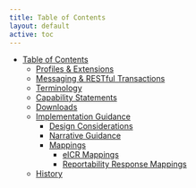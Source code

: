 ```yaml
---
title: Table of Contents
layout: default
active: toc
---
```


* <a href="toc.html">Table of Contents</a>
    * <a href="Profiles_&_Extensions.html">Profiles & Extensions</a>
    * <a href="Messaging_&_RESTful_Transactions.html">Messaging & RESTful Transactions</a>
    * <a href="Terminology.html">Terminology</a>
    * <a href="Capability_Statements.html">Capability Statements</a>
    * <a href="Downloads.html">Downloads</a>
    * <a href="Implementation_Guidance.html">Implementation Guidance</a>
        * <a href="Design_Considerations.html">Design Considerations</a>
        * <a href="Narrative_Guidance.html">Narrative Guidance</a>
        * <a href="Mappings.html">Mappings</a>
            * <a href="eICR_Mappings.html">eICR Mappings</a>
            * <a href="Reportability_Response_Mappings.html">Reportability Response Mappings</a>
    * <a href="History.html">History</a>
